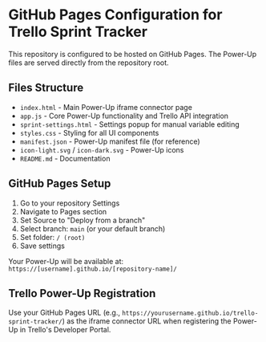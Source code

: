 # GitHub Pages Configuration for Trello Sprint Tracker

This repository is configured to be hosted on GitHub Pages. The Power-Up files are served directly from the repository root.

## Files Structure

- `index.html` - Main Power-Up iframe connector page
- `app.js` - Core Power-Up functionality and Trello API integration
- `sprint-settings.html` - Settings popup for manual variable editing
- `styles.css` - Styling for all UI components
- `manifest.json` - Power-Up manifest file (for reference)
- `icon-light.svg` / `icon-dark.svg` - Power-Up icons
- `README.md` - Documentation

## GitHub Pages Setup

1. Go to your repository Settings
2. Navigate to Pages section
3. Set Source to "Deploy from a branch"
4. Select branch: `main` (or your default branch)
5. Set folder: `/ (root)`
6. Save settings

Your Power-Up will be available at: `https://[username].github.io/[repository-name]/`

## Trello Power-Up Registration

Use your GitHub Pages URL (e.g., `https://yourusername.github.io/trello-sprint-tracker/`) as the iframe connector URL when registering the Power-Up in Trello's Developer Portal.